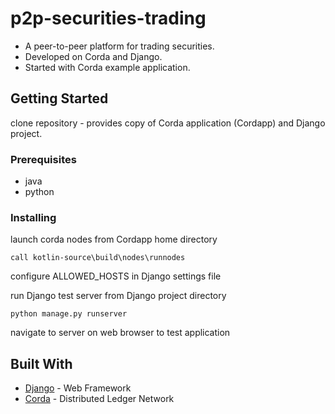 # p2p-securities-trading

* A peer-to-peer platform for trading securities. 
* Developed on Corda and Django.
* Started with Corda example application.

## Getting Started

clone repository - provides copy of Corda application (Cordapp) and Django project.

### Prerequisites

* java
* python

### Installing

launch corda nodes from Cordapp home directory

```
call kotlin-source\build\nodes\runnodes
```

configure ALLOWED_HOSTS in Django settings file

run Django test server from Django project directory
```
python manage.py runserver
```

navigate to server on web browser to test application


## Built With

* [Django](https://docs.djangoproject.com/en/2.0/) - Web Framework
* [Corda](https://docs.corda.net/) - Distributed Ledger Network

